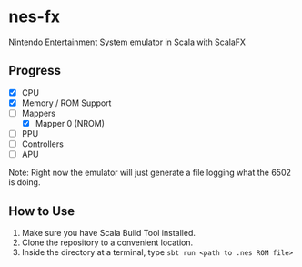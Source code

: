 # nes-fx
Nintendo Entertainment System emulator in Scala with ScalaFX

## Progress
- [x] CPU
- [x] Memory / ROM Support
- [ ] Mappers
  - [x] Mapper 0 (NROM)
- [ ] PPU
- [ ] Controllers
- [ ] APU

Note: Right now the emulator will just generate a file logging what the 6502 is doing.

## How to Use
1. Make sure you have Scala Build Tool installed.
2. Clone the repository to a convenient location.
3. Inside the directory at a terminal, type ```sbt run <path to .nes ROM file>```
